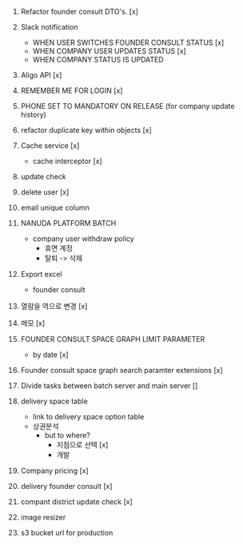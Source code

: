 1. Refactor founder consult DTO's. [x]
2. Slack notification
   - WHEN USER SWITCHES FOUNDER CONSULT STATUS [x]
   - WHEN COMPANY USER UPDATES STATUS [x]
   - WHEN COMPANY STATUS IS UPDATED
3. Aligo API [x]
4. REMEMBER ME FOR LOGIN [x]
5. PHONE SET TO MANDATORY ON RELEASE (for company update history)
6. refactor duplicate key within objects [x]
7. Cache service [x]
   - cache interceptor [x]
8. update check
9. delete user [x]
10. email unique column
11. NANUDA PLATFORM BATCH

    - company user withdraw policy
      - 휴면 계정
      - 탈퇴 -> 삭제

12. Export excel

    - founder consult

13. 열람을 역으로 변경 [x]
14. 메모 [x]
15. FOUNDER CONSULT SPACE GRAPH LIMIT PARAMETER
    - by date [x]
16. Founder consult space graph search paramter extensions [x]
17. Divide tasks between batch server and main server []
18. delivery space table
    - link to delivery space option table
    - 상권분석
      - but to where?
        - 지점으로 선택 [x]
        - 개발
19. Company pricing [x]
20. delivery founder consult [x]
21. compant district update check [x]
22. image resizer
23. s3 bucket url for production
